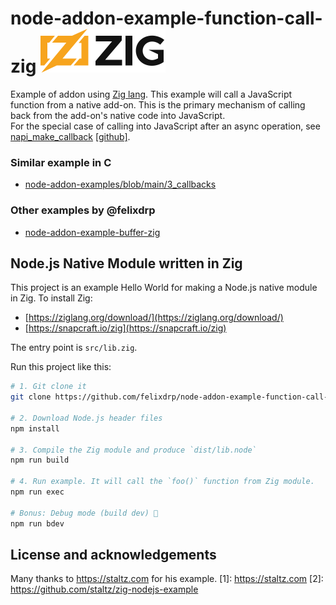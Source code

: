 # node-addon-example-function-call-zig <img alt="Zig Logo" src="https://raw.githubusercontent.com/ziglang/logo/master/zig-logo-dark.svg" width="200">

Example of addon using [Zig lang](https://ziglang.org/). This example will call a JavaScript function from a native add-on. This is the primary mechanism of calling back from the add-on's native code into JavaScript.<br>
For the special case of calling into JavaScript after an async operation, see [napi_make_callback](https://nodejs.org/api/n-api.html#napi_make_callback) [[github]](https://github.com/nodejs/node/blob/main/doc/api/n-api.md?plain=1#LL5610C6-L5610C24).

### Similar example in C

 - [node-addon-examples/blob/main/3_callbacks](https://github.com/nodejs/node-addon-examples/blob/main/3_callbacks/napi/addon.c)

### Other examples by @felixdrp

 - [node-addon-example-buffer-zig](https://github.com/felixdrp/node-addon-example-buffer-zig)

## Node.js Native Module written in Zig

This project is an example Hello World for making a Node.js native module in Zig. To install Zig:

- [https://ziglang.org/download/](https://ziglang.org/download/)
- [https://snapcraft.io/zig](https://snapcraft.io/zig)

The entry point is `src/lib.zig`.

Run this project like this:
```bash
# 1. Git clone it
git clone https://github.com/felixdrp/node-addon-example-function-call-zig.git

# 2. Download Node.js header files
npm install

# 3. Compile the Zig module and produce `dist/lib.node`
npm run build

# 4. Run example. It will call the `foo()` function from Zig module.
npm run exec

# Bonus: Debug mode (build dev) 🐛
npm run bdev
```

## License and acknowledgements

Many thanks to https://staltz.com for his example.
[1]: https://staltz.com
[2]: https://github.com/staltz/zig-nodejs-example
